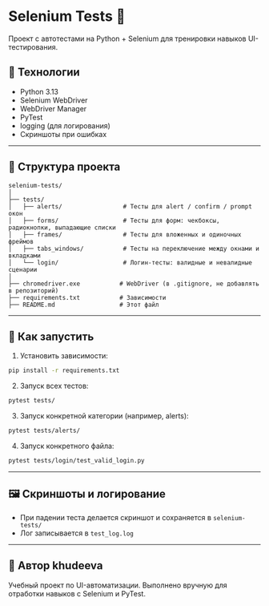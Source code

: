# Selenium Tests 🧪

Проект с автотестами на Python + Selenium для тренировки навыков UI-тестирования.

## 🔧 Технологии

- Python 3.13
- Selenium WebDriver
- WebDriver Manager
- PyTest
- logging (для логирования)
- Скриншоты при ошибках

---

## 📁 Структура проекта

```
selenium-tests/
│
├── tests/
│   ├── alerts/                 # Тесты для alert / confirm / prompt окон
│   ├── forms/                  # Тесты для форм: чекбоксы, радиокнопки, выпадающие списки
│   ├── frames/                 # Тесты для вложенных и одиночных фреймов
│   ├── tabs_windows/           # Тесты на переключение между окнами и вкладками
│   └── login/                  # Логин-тесты: валидные и невалидные сценарии
│
├── chromedriver.exe           # WebDriver (в .gitignore, не добавлять в репозиторий)
├── requirements.txt           # Зависимости
├── README.md                  # Этот файл
```

---

## 🚀 Как запустить

1. Установить зависимости:

```bash
pip install -r requirements.txt
```

2. Запуск всех тестов:

```bash
pytest tests/
```

3. Запуск конкретной категории (например, alerts):

```bash
pytest tests/alerts/
```

4. Запуск конкретного файла:

```bash
pytest tests/login/test_valid_login.py
```

---

## 🖼 Скриншоты и логирование

- При падении теста делается скриншот и сохраняется в `selenium-tests/`
- Лог записывается в `test_log.log`

---

## 📌 Автор khudeeva

Учебный проект по UI-автоматизации. Выполнено вручную для отработки навыков с Selenium и PyTest.
